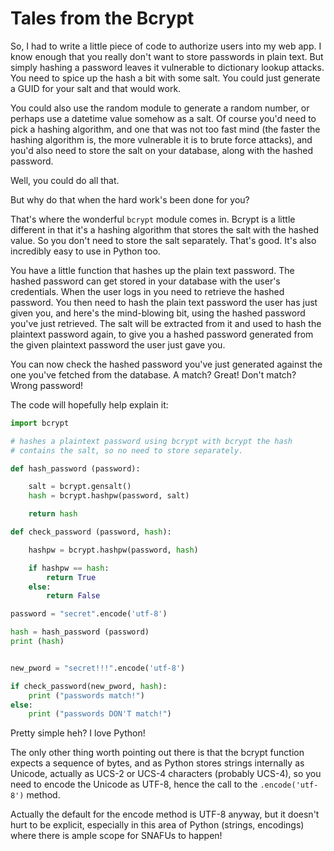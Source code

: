 # Tales from the Bcrypt

So, I had to write a little piece of code to authorize users into my
web app. I know enough that you really don't want to store passwords
in plain text. But simply hashing a password leaves it vulnerable to
dictionary lookup attacks. You need to spice up the hash a bit with
some salt. You could just generate a GUID for your salt and that would
work.

You could also use the random module to generate a random number, or
perhaps use a datetime value somehow as a salt. Of course you'd need
to pick a hashing algorithm, and one that was not too fast mind (the
faster the hashing algorithm is, the more vulnerable it is to brute
force attacks), and you'd also need to store the salt on your
database, along with the hashed password.

Well, you could do all that. 

But why do that when the hard work's been done for you?

That's where the wonderful `bcrypt` module comes in. Bcrypt is a
little different in that it's a hashing algorithm that stores the salt
with the hashed value. So you don't need to store the salt
separately. That's good. It's also incredibly easy to use in Python
too.

You have a little function that hashes up the plain text password. The
hashed password can get stored in your database with the user's
credentials. When the user logs in you need to retrieve the hashed
password. You then need to hash the plain text password the user has
just given you, and here's the mind-blowing bit, using the hashed
password you've just retrieved. The salt will be extracted from it and
used to hash the plaintext password again, to give you a hashed
password generated from the given plaintext password the user just
gave you.

You can now check the hashed password you've just generated against
the one you've fetched from the database. A match? Great! Don't match?
Wrong password!

The code will hopefully help explain it:

``` python
import bcrypt

# hashes a plaintext password using bcrypt with bcrypt the hash
# contains the salt, so no need to store separately.

def hash_password (password):

    salt = bcrypt.gensalt()
    hash = bcrypt.hashpw(password, salt)

    return hash

def check_password (password, hash):

    hashpw = bcrypt.hashpw(password, hash)

    if hashpw == hash:
        return True
    else:
        return False

password = "secret".encode('utf-8')

hash = hash_password (password)
print (hash)


new_pword = "secret!!!".encode('utf-8')

if check_password(new_pword, hash):
    print ("passwords match!")
else:
    print ("passwords DON'T match!")

```

Pretty simple heh? I love Python!

The only other thing worth pointing out there is that the bcrypt
function expects a sequence of bytes, and as Python stores strings
internally as Unicode, actually as UCS-2 or UCS-4 characters (probably
UCS-4), so you need to encode the Unicode as UTF-8, hence the call to
the ```.encode('utf-8')``` method. 

Actually the default for the encode method is UTF-8 anyway, but it
doesn't hurt to be explicit, especially in this area of Python
(strings, encodings) where there is ample scope for SNAFUs to happen!

